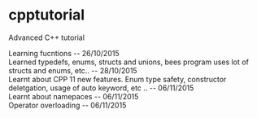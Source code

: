 # cpptutorial
Advanced C++ tutorial

Learning fucntions -- 26/10/2015  
Learned typedefs, enums, structs and unions, bees program uses lot of structs and enums, etc.. -- 28/10/2015  
Learnt about CPP 11 new features. Enum type safety, constructor deletgation, usage of auto keyword, etc .. -- 06/11/2015  
Learnt about namepaces -- 06/11/2015  
Operator overloading -- 06/11/2015  

